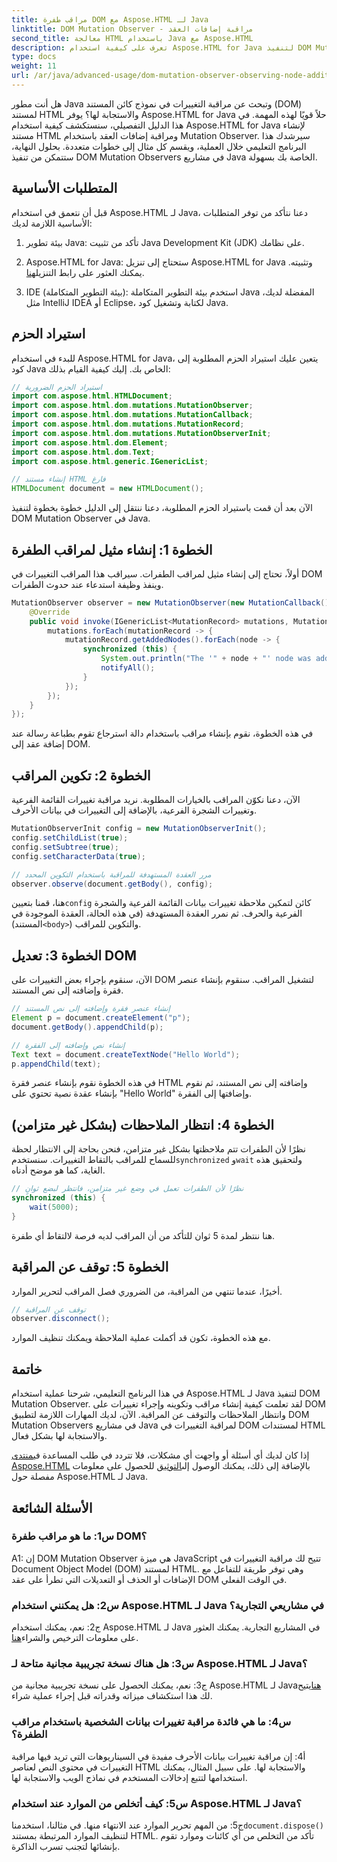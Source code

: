 ```yaml
---
title: مراقب طفرة DOM مع Aspose.HTML لـ Java
linktitle: DOM Mutation Observer - مراقبة إضافات العقد
second_title: معالجة HTML باستخدام Java مع Aspose.HTML
description: تعرف على كيفية استخدام Aspose.HTML for Java لتنفيذ DOM Mutation Observer في هذا الدليل خطوة بخطوة. راقب تغييرات DOM وتفاعل معها بفعالية.
type: docs
weight: 11
url: /ar/java/advanced-usage/dom-mutation-observer-observing-node-additions/
---
```


هل أنت مطور Java وتبحث عن مراقبة التغييرات في نموذج كائن المستند (DOM) لمستند HTML والاستجابة لها؟ يوفر Aspose.HTML for Java حلاً قويًا لهذه المهمة. في هذا الدليل التفصيلي، سنستكشف كيفية استخدام Aspose.HTML for Java لإنشاء مستند HTML ومراقبة إضافات العقد باستخدام Mutation Observer. سيرشدك هذا البرنامج التعليمي خلال العملية، ويقسم كل مثال إلى خطوات متعددة. بحلول النهاية، ستتمكن من تنفيذ DOM Mutation Observers في مشاريع Java الخاصة بك بسهولة.

## المتطلبات الأساسية

قبل أن نتعمق في استخدام Aspose.HTML لـ Java، دعنا نتأكد من توفر المتطلبات الأساسية اللازمة لديك:

1. بيئة تطوير Java: تأكد من تثبيت Java Development Kit (JDK) على نظامك.

2.  Aspose.HTML for Java: ستحتاج إلى تنزيل Aspose.HTML for Java وتثبيته. يمكنك العثور على رابط التنزيل[هنا](https://releases.aspose.com/html/java/).

3. IDE (بيئة التطوير المتكاملة): استخدم بيئة التطوير المتكاملة Java المفضلة لديك، مثل IntelliJ IDEA أو Eclipse، لكتابة وتشغيل كود Java.

## استيراد الحزم

للبدء في استخدام Aspose.HTML for Java، يتعين عليك استيراد الحزم المطلوبة إلى كود Java الخاص بك. إليك كيفية القيام بذلك:

```java
// استيراد الحزم الضرورية
import com.aspose.html.HTMLDocument;
import com.aspose.html.dom.mutations.MutationObserver;
import com.aspose.html.dom.mutations.MutationCallback;
import com.aspose.html.dom.mutations.MutationRecord;
import com.aspose.html.dom.mutations.MutationObserverInit;
import com.aspose.html.dom.Element;
import com.aspose.html.dom.Text;
import com.aspose.html.generic.IGenericList;

// إنشاء مستند HTML فارغ
HTMLDocument document = new HTMLDocument();
```

الآن بعد أن قمت باستيراد الحزم المطلوبة، دعنا ننتقل إلى الدليل خطوة بخطوة لتنفيذ DOM Mutation Observer في Java.

## الخطوة 1: إنشاء مثيل لمراقب الطفرة

أولاً، تحتاج إلى إنشاء مثيل لمراقب الطفرات. سيراقب هذا المراقب التغييرات في DOM وينفذ وظيفة استدعاء عند حدوث الطفرات.

```java
MutationObserver observer = new MutationObserver(new MutationCallback() {
    @Override
    public void invoke(IGenericList<MutationRecord> mutations, MutationObserver mutationObserver) {
        mutations.forEach(mutationRecord -> {
            mutationRecord.getAddedNodes().forEach(node -> {
                synchronized (this) {
                    System.out.println("The '" + node + "' node was added to the document.");
                    notifyAll();
                }
            });
        });
    }
});
```

في هذه الخطوة، نقوم بإنشاء مراقب باستخدام دالة استرجاع تقوم بطباعة رسالة عند إضافة عقد إلى DOM.

## الخطوة 2: تكوين المراقب

الآن، دعنا نكوّن المراقب بالخيارات المطلوبة. نريد مراقبة تغييرات القائمة الفرعية وتغييرات الشجرة الفرعية، بالإضافة إلى التغييرات في بيانات الأحرف.

```java
MutationObserverInit config = new MutationObserverInit();
config.setChildList(true);
config.setSubtree(true);
config.setCharacterData(true);

// مرر العقدة المستهدفة للمراقبة باستخدام التكوين المحدد
observer.observe(document.getBody(), config);
```

 هنا، قمنا بتعيين`config` كائن لتمكين ملاحظة تغييرات بيانات القائمة الفرعية والشجرة الفرعية والحرف. ثم نمرر العقدة المستهدفة (في هذه الحالة، العقدة الموجودة في المستند)`<body>`) والتكوين للمراقب.

## الخطوة 3: تعديل DOM

الآن، سنقوم بإجراء بعض التغييرات على DOM لتشغيل المراقب. سنقوم بإنشاء عنصر فقرة وإضافته إلى نص المستند.

```java
// إنشاء عنصر فقرة وإضافته إلى نص المستند
Element p = document.createElement("p");
document.getBody().appendChild(p);

// إنشاء نص وإضافته إلى الفقرة
Text text = document.createTextNode("Hello World");
p.appendChild(text);
```

في هذه الخطوة نقوم بإنشاء عنصر فقرة HTML وإضافته إلى نص المستند، ثم نقوم بإنشاء عقدة نصية تحتوي على "Hello World" وإضافتها إلى الفقرة.

## الخطوة 4: انتظار الملاحظات (بشكل غير متزامن)

نظرًا لأن الطفرات تتم ملاحظتها بشكل غير متزامن، فنحن بحاجة إلى الانتظار لحظة للسماح للمراقب بالتقاط التغييرات. سنستخدم`synchronized` و`wait` ولتحقيق هذه الغاية، كما هو موضح أدناه.

```java
// نظرًا لأن الطفرات تعمل في وضع غير متزامن، فانتظر لبضع ثوانٍ
synchronized (this) {
    wait(5000);
}
```

هنا ننتظر لمدة 5 ثوان للتأكد من أن المراقب لديه فرصة لالتقاط أي طفرة.

## الخطوة 5: توقف عن المراقبة

أخيرًا، عندما تنتهي من المراقبة، من الضروري فصل المراقب لتحرير الموارد.

```java
// توقف عن المراقبة
observer.disconnect();
```

مع هذه الخطوة، تكون قد أكملت عملية الملاحظة ويمكنك تنظيف الموارد.

## خاتمة

في هذا البرنامج التعليمي، شرحنا عملية استخدام Aspose.HTML لـ Java لتنفيذ DOM Mutation Observer. لقد تعلمت كيفية إنشاء مراقب وتكوينه وإجراء تغييرات على DOM وانتظار الملاحظات والتوقف عن المراقبة. الآن، لديك المهارات اللازمة لتطبيق DOM Mutation Observers في مشاريع Java لمراقبة التغييرات في DOM لمستندات HTML والاستجابة لها بشكل فعال.

إذا كان لديك أي أسئلة أو واجهت أي مشكلات، فلا تتردد في طلب المساعدة في[منتدى Aspose.HTML](https://forum.aspose.com/) بالإضافة إلى ذلك، يمكنك الوصول إلى[التوثيق](https://reference.aspose.com/html/java/) للحصول على معلومات مفصلة حول Aspose.HTML لـ Java.

## الأسئلة الشائعة

### س1: ما هو مراقب طفرة DOM؟

A1: إن DOM Mutation Observer هي ميزة JavaScript تتيح لك مراقبة التغييرات في Document Object Model (DOM) لمستند HTML. وهي توفر طريقة للتفاعل مع الإضافات أو الحذف أو التعديلات التي تطرأ على عقد DOM في الوقت الفعلي.

### س2: هل يمكنني استخدام Aspose.HTML لـ Java في مشاريعي التجارية؟

 ج2: نعم، يمكنك استخدام Aspose.HTML لـ Java في المشاريع التجارية. يمكنك العثور على معلومات الترخيص والشراء[هنا](https://purchase.aspose.com/buy).

### س3: هل هناك نسخة تجريبية مجانية متاحة لـ Aspose.HTML لـ Java؟

 ج3: نعم، يمكنك الحصول على نسخة تجريبية مجانية من Aspose.HTML لـ Java[هنا](https://releases.aspose.com/)يتيح لك هذا استكشاف ميزاته وقدراته قبل إجراء عملية شراء.

### س4: ما هي فائدة مراقبة تغييرات بيانات الشخصية باستخدام مراقب الطفرة؟

أ4: إن مراقبة تغييرات بيانات الأحرف مفيدة في السيناريوهات التي تريد فيها مراقبة التغييرات في محتوى النص لعناصر HTML والاستجابة لها. على سبيل المثال، يمكنك استخدامها لتتبع إدخالات المستخدم في نماذج الويب والاستجابة لها.

### س5: كيف أتخلص من الموارد عند استخدام Aspose.HTML لـ Java؟

 ج5: من المهم تحرير الموارد عند الانتهاء منها. في مثالنا، استخدمنا`document.dispose()` لتنظيف الموارد المرتبطة بمستند HTML. تأكد من التخلص من أي كائنات وموارد تقوم بإنشائها لتجنب تسرب الذاكرة.